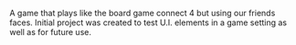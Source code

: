 A game that plays like the board game connect 4 but using our friends faces.
Initial project was created to test U.I. elements in a game setting as well as for future use.
